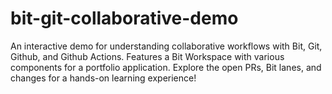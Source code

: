 # bit-git-collaborative-demo
An interactive demo for understanding collaborative workflows with Bit, Git, Github, and Github Actions. Features a Bit Workspace with various components for a portfolio application. Explore the open PRs, Bit lanes, and changes for a hands-on learning experience!
